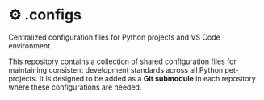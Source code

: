 # ⚙️ .configs

Centralized configuration files for Python projects and VS Code environment

This repository contains a collection of shared configuration files for maintaining consistent development standards across all Python pet-projects.
It is designed to be added as a **Git submodule** in each repository where these configurations are needed.
